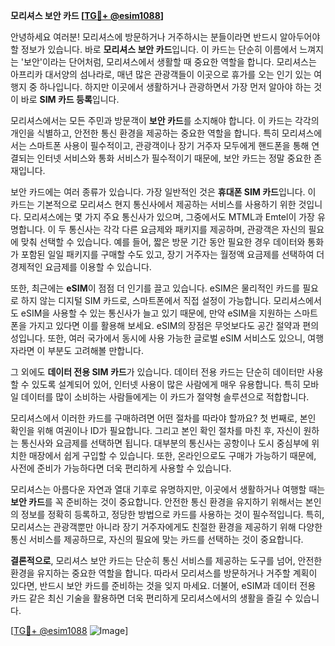 **모리셔스 보안 카드 [[TG💪+ @esim1088](https://t.me/s/esim1088)]**

안녕하세요 여러분! 모리셔스에 방문하거나 거주하시는 분들이라면 반드시 알아두어야 할 정보가 있습니다. 바로 **모리셔스 보안 카드**입니다. 이 카드는 단순히 이름에서 느껴지는 '보안'이라는 단어처럼, 모리셔스에서 생활할 때 중요한 역할을 합니다. 모리셔스는 아프리카 대서양의 섬나라로, 매년 많은 관광객들이 이곳으로 휴가를 오는 인기 있는 여행지 중 하나입니다. 하지만 이곳에서 생활하거나 관광하면서 가장 먼저 알아야 하는 것이 바로 **SIM 카드 등록**입니다.

모리셔스에서는 모든 주민과 방문객이 **보안 카드**를 소지해야 합니다. 이 카드는 각각의 개인을 식별하고, 안전한 통신 환경을 제공하는 중요한 역할을 합니다. 특히 모리셔스에서는 스마트폰 사용이 필수적이고, 관광객이나 장기 거주자 모두에게 핸드폰을 통해 연결되는 인터넷 서비스와 통화 서비스가 필수적이기 때문에, 보안 카드는 정말 중요한 존재입니다.

보안 카드에는 여러 종류가 있습니다. 가장 일반적인 것은 **휴대폰 SIM 카드**입니다. 이 카드는 기본적으로 모리셔스 현지 통신사에서 제공하는 서비스를 사용하기 위한 것입니다. 모리셔스에는 몇 가지 주요 통신사가 있으며, 그중에서도 MTML과 Emtel이 가장 유명합니다. 이 두 통신사는 각각 다른 요금제와 패키지를 제공하며, 관광객은 자신의 필요에 맞춰 선택할 수 있습니다. 예를 들어, 짧은 방문 기간 동안 필요한 경우 데이터와 통화가 포함된 일일 패키지를 구매할 수도 있고, 장기 거주자는 월정액 요금제를 선택하여 더 경제적인 요금제를 이용할 수 있습니다.

또한, 최근에는 **eSIM**이 점점 더 인기를 끌고 있습니다. eSIM은 물리적인 카드를 필요로 하지 않는 디지털 SIM 카드로, 스마트폰에서 직접 설정이 가능합니다. 모리셔스에서도 eSIM을 사용할 수 있는 통신사가 늘고 있기 때문에, 만약 eSIM을 지원하는 스마트폰을 가지고 있다면 이를 활용해 보세요. eSIM의 장점은 무엇보다도 공간 절약과 편의성입니다. 또한, 여러 국가에서 동시에 사용 가능한 글로벌 eSIM 서비스도 있으니, 여행자라면 이 부분도 고려해볼 만합니다.

그 외에도 **데이터 전용 SIM 카드**가 있습니다. 데이터 전용 카드는 단순히 데이터만 사용할 수 있도록 설계되어 있어, 인터넷 사용이 많은 사람에게 매우 유용합니다. 특히 모바일 데이터를 많이 소비하는 사람들에게는 이 카드가 절약형 솔루션으로 적합합니다.

모리셔스에서 이러한 카드를 구매하려면 어떤 절차를 따라야 할까요? 첫 번째로, 본인 확인을 위해 여권이나 ID가 필요합니다. 그리고 본인 확인 절차를 마친 후, 자신이 원하는 통신사와 요금제를 선택하면 됩니다. 대부분의 통신사는 공항이나 도시 중심부에 위치한 매장에서 쉽게 구입할 수 있습니다. 또한, 온라인으로도 구매가 가능하기 때문에, 사전에 준비가 가능하다면 더욱 편리하게 사용할 수 있습니다.

모리셔스는 아름다운 자연과 열대 기후로 유명하지만, 이곳에서 생활하거나 여행할 때는 **보안 카드**를 꼭 준비하는 것이 중요합니다. 안전한 통신 환경을 유지하기 위해서는 본인의 정보를 정확히 등록하고, 정당한 방법으로 카드를 사용하는 것이 필수적입니다. 특히, 모리셔스는 관광객뿐만 아니라 장기 거주자에게도 친절한 환경을 제공하기 위해 다양한 통신 서비스를 제공하므로, 자신의 필요에 맞는 카드를 선택하는 것이 중요합니다.

**결론적으로**, 모리셔스 보안 카드는 단순히 통신 서비스를 제공하는 도구를 넘어, 안전한 환경을 유지하는 중요한 역할을 합니다. 따라서 모리셔스를 방문하거나 거주할 계획이 있다면, 반드시 보안 카드를 준비하는 것을 잊지 마세요. 더불어, eSIM과 데이터 전용 카드 같은 최신 기술을 활용하면 더욱 편리하게 모리셔스에서의 생활을 즐길 수 있습니다.

[[TG💪+ @esim1088](https://t.me/s/esim1088) ![Image](https://i.postimg.cc/Y0z9fWf4/image.png)]